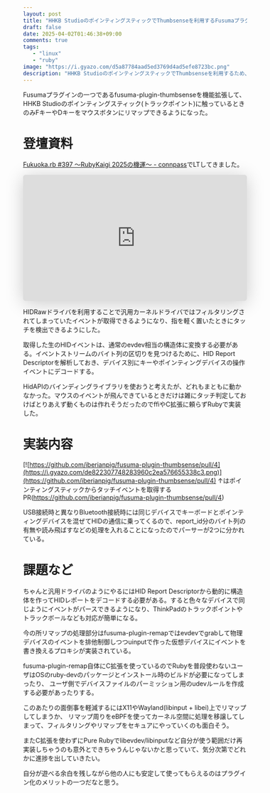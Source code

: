 ```yaml
---
layout: post
title: "HHKB StudioのポインティングスティックでThumbsenseを利用するFusumaプラグインを書いた"
draft: false
date: 2025-04-02T01:46:38+09:00
comments: true
tags: 
   - "linux"
   - "ruby"
image: "https://i.gyazo.com/d5a87784aad5ed3769d4ad5efe8723bc.png"
description: "HHKB StudioのポインティングスティックでThumbsenseを利用するため、HIDRawドライバを用いたFusumaプラグインを書きました"
---
```


Fusumaプラグインの一つであるfusuma-plugin-thumbsenseを機能拡張して、HHKB Studioのポインティングスティック(トラックポイント)に触っているときのみFキーやDキーをマウスボタンにリマップできるようになった。


# 登壇資料

[Fukuoka.rb #397 〜RubyKaigi 2025の機運〜 - connpass](https://fukuokarb.connpass.com/event/345164/)でLTしてきました。
<iframe class="speakerdeck-iframe" frameborder="0" src="https://speakerdeck.com/player/52e19275d015488a838d43452dd8c730" title="RubyKaigiで手に入れた HHKB Studioのための HIDRawドライバ" allowfullscreen="true" style="border: 0px; background: padding-box padding-box rgba(0, 0, 0, 0.1); margin: 0px; padding: 0px; border-radius: 6px; box-shadow: rgba(0, 0, 0, 0.2) 0px 5px 40px; width: 100%; height: auto; aspect-ratio: 560 / 315;" data-ratio="1.7777777777777777"></iframe>

HIDRawドライバを利用することで汎用カーネルドライバではフィルタリングされてしまっていたイベントが取得できるようになり、指を軽く置いたときにタッチを検出できるようにした。

取得した生のHIDイベントは、通常のevdev相当の構造体に変換する必要がある。イベントストリームのバイト列の区切りを見つけるために、HID Report Descriptorを解析しておき、デバイス別にキーやポインティングデバイスの操作イベントにデコードする。

HidAPIのバインディングライブラリを使おうと考えたが、どれもまともに動かなかった。マウスのイベントが飛んできているときだけは雑にタッチ判定しておけばとりあえず動くものは作れそうだったのでffiやC拡張に頼らずRubyで実装した。

# 実装内容

[![https://github.com/iberianpig/fusuma-plugin-thumbsense/pull/4](https://i.gyazo.com/de822307748283960c2ea576655338c3.png)](https://github.com/iberianpig/fusuma-plugin-thumbsense/pull/4)
↑はポインティングスティックからタッチイベントを取得するPR(https://github.com/iberianpig/fusuma-plugin-thumbsense/pull/4)


USB接続時と異なりBluetooth接続時には同じデバイスでキーボードとポインティングデバイスを混ぜてHIDの通信に乗ってくるので、report_id分のバイト列の有無や読み飛ばすなどの処理を入れることになったのでパーサーが2つに分かれている。

# 課題など

ちゃんと汎用ドライバのようにやるにはHID Report Descriptorから動的に構造体を作ってHIDレポートをデコードする必要がある。すると色々なデバイスで同じようにイベントがパースできるようになり、ThinkPadのトラックポイントやトラックボールなども対応が簡単になる。

今の所リマップの処理部分はfusuma-plugin-remapではevdevでgrabして物理デバイスのイベントを排他制御しつつuinputで作った仮想デバイスにイベントを書き換えるプロキシが実装されている。

fusuma-plugin-remap自体にC拡張を使っているのでRubyを普段使わないユーザはOSのruby-devのパッケージとインストール時のビルドが必要になってしまったり、
ユーザ側でデバイスファイルのパーミッション用のudevルールを作成する必要があったりする。

このあたりの面倒事を軽減するにはX11やWayland(libinput + libei)上でリマップしてしまうか、 リマップ周りをeBPFを使ってカーネル空間に処理を移譲してしまって、フィルタリングやリマップをセキュアにやっていくのも面白そう。

またC拡張を使わずにPure Rubyでlibevdev/libinputなど自分が使う範囲だけ再実装しちゃうのも意外とできちゃうんじゃないかと思っていて、気分次第でどれかに進捗を出していきたい。

自分が遊べる余白を残しながら他の人にも安定して使ってもらえるのはプラグイン化のメリットの一つだなと思う。
